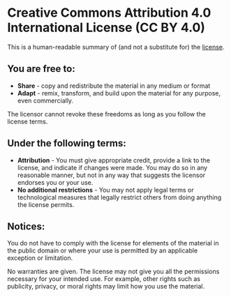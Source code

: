 # Creative Commons Attribution 4.0 International License (CC BY 4.0)

This is a human-readable summary of (and not a substitute for) the [license](https://creativecommons.org/licenses/by/4.0/legalcode).

## You are free to:

- **Share** - copy and redistribute the material in any medium or format
- **Adapt** - remix, transform, and build upon the material for any purpose, even commercially.

The licensor cannot revoke these freedoms as long as you follow the license terms.

## Under the following terms:

- **Attribution** - You must give appropriate credit, provide a link to the license, and indicate if changes were made. You may do so in any reasonable manner, but not in any way that suggests the licensor endorses you or your use.
- **No additional restrictions** - You may not apply legal terms or technological measures that legally restrict others from doing anything the license permits.

## Notices:

You do not have to comply with the license for elements of the material in the public domain or where your use is permitted by an applicable exception or limitation.

No warranties are given. The license may not give you all the permissions necessary for your intended use. For example, other rights such as publicity, privacy, or moral rights may limit how you use the material.
